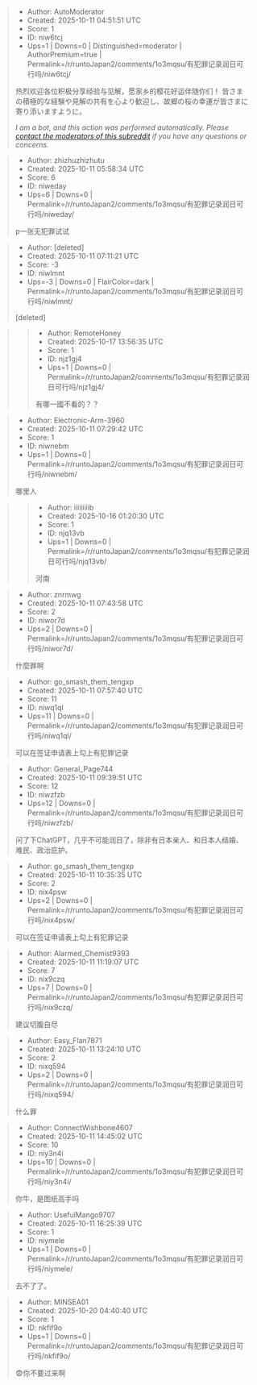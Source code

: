 > - Author: AutoModerator
> - Created: 2025-10-11 04:51:51 UTC
> - Score: 1
> - ID: niw6tcj
> - Ups=1 | Downs=0 | Distinguished=moderator | AuthorPremium=true | Permalink=/r/runtoJapan2/comments/1o3mqsu/有犯罪记录润日可行吗/niw6tcj/
>
> 热烈欢迎各位积极分享经验与见解，愿家乡的樱花好运伴随你们！
> 皆さまの積極的な経験や見解の共有を心より歓迎し、故郷の桜の幸運が皆さまに寄り添いますように。
> 
> *I am a bot, and this action was performed automatically. Please [contact the moderators of this subreddit](/message/compose/?to=/r/runtoJapan2) if you have any questions or concerns.*

> - Author: zhizhuzhizhutu
> - Created: 2025-10-11 05:58:34 UTC
> - Score: 6
> - ID: niweday
> - Ups=6 | Downs=0 | Permalink=/r/runtoJapan2/comments/1o3mqsu/有犯罪记录润日可行吗/niweday/
>
> p一张无犯罪试试

> - Author: [deleted]
> - Created: 2025-10-11 07:11:21 UTC
> - Score: -3
> - ID: niwlmnt
> - Ups=-3 | Downs=0 | FlairColor=dark | Permalink=/r/runtoJapan2/comments/1o3mqsu/有犯罪记录润日可行吗/niwlmnt/
>
> [deleted]

>> - Author: RemoteHoney
>> - Created: 2025-10-17 13:56:35 UTC
>> - Score: 1
>> - ID: njz1gj4
>> - Ups=1 | Downs=0 | Permalink=/r/runtoJapan2/comments/1o3mqsu/有犯罪记录润日可行吗/njz1gj4/
>>
>> 有哪一國不看的？？

> - Author: Electronic-Arm-3960
> - Created: 2025-10-11 07:29:42 UTC
> - Score: 1
> - ID: niwnebm
> - Ups=1 | Downs=0 | Permalink=/r/runtoJapan2/comments/1o3mqsu/有犯罪记录润日可行吗/niwnebm/
>
> 哪里人

>> - Author: iiiiiiiiib
>> - Created: 2025-10-16 01:20:30 UTC
>> - Score: 1
>> - ID: njq13vb
>> - Ups=1 | Downs=0 | Permalink=/r/runtoJapan2/comments/1o3mqsu/有犯罪记录润日可行吗/njq13vb/
>>
>> 河南

> - Author: znrmwg
> - Created: 2025-10-11 07:43:58 UTC
> - Score: 2
> - ID: niwor7d
> - Ups=2 | Downs=0 | Permalink=/r/runtoJapan2/comments/1o3mqsu/有犯罪记录润日可行吗/niwor7d/
>
> 什麼罪啊

> - Author: go_smash_them_tengxp
> - Created: 2025-10-11 07:57:40 UTC
> - Score: 11
> - ID: niwq1ql
> - Ups=11 | Downs=0 | Permalink=/r/runtoJapan2/comments/1o3mqsu/有犯罪记录润日可行吗/niwq1ql/
>
> 可以在签证申请表上勾上有犯罪记录

> - Author: General_Page744
> - Created: 2025-10-11 09:39:51 UTC
> - Score: 12
> - ID: niwzfzb
> - Ups=12 | Downs=0 | Permalink=/r/runtoJapan2/comments/1o3mqsu/有犯罪记录润日可行吗/niwzfzb/
>
> 问了下ChatGPT，几乎不可能润日了，除非有日本亲人、和日本人结婚、难民、政治庇护。

> - Author: go_smash_them_tengxp
> - Created: 2025-10-11 10:35:35 UTC
> - Score: 2
> - ID: nix4psw
> - Ups=2 | Downs=0 | Permalink=/r/runtoJapan2/comments/1o3mqsu/有犯罪记录润日可行吗/nix4psw/
>
> 可以在签证申请表上勾上有犯罪记录

> - Author: Alarmed_Chemist9393
> - Created: 2025-10-11 11:19:07 UTC
> - Score: 7
> - ID: nix9czq
> - Ups=7 | Downs=0 | Permalink=/r/runtoJapan2/comments/1o3mqsu/有犯罪记录润日可行吗/nix9czq/
>
> 建议切腹自尽

> - Author: Easy_Flan7871
> - Created: 2025-10-11 13:24:10 UTC
> - Score: 2
> - ID: nixq594
> - Ups=2 | Downs=0 | Permalink=/r/runtoJapan2/comments/1o3mqsu/有犯罪记录润日可行吗/nixq594/
>
> 什么罪

> - Author: ConnectWishbone4607
> - Created: 2025-10-11 14:45:02 UTC
> - Score: 10
> - ID: niy3n4i
> - Ups=10 | Downs=0 | Permalink=/r/runtoJapan2/comments/1o3mqsu/有犯罪记录润日可行吗/niy3n4i/
>
> 你牛，是图纸高手吗

> - Author: UsefulMango9707
> - Created: 2025-10-11 16:25:39 UTC
> - Score: 1
> - ID: niymele
> - Ups=1 | Downs=0 | Permalink=/r/runtoJapan2/comments/1o3mqsu/有犯罪记录润日可行吗/niymele/
>
> 去不了了。

> - Author: MINSEA01
> - Created: 2025-10-20 04:40:40 UTC
> - Score: 1
> - ID: nkfif9o
> - Ups=1 | Downs=0 | Permalink=/r/runtoJapan2/comments/1o3mqsu/有犯罪记录润日可行吗/nkfif9o/
>
> 😨你不要过来啊
